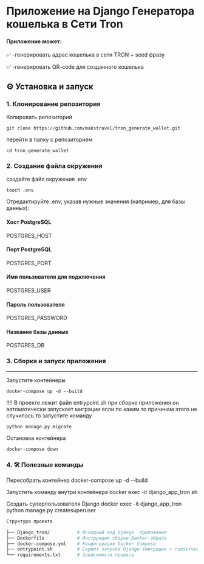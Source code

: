 # Приложение на Django Генератора кошелька в Сети Tron 

#### Приложение может:
✅ -генерировать адрес кошелька в сети TRON + seed фразу

✅ -генерировать QR-code для созданного кошелька

## ⚙️ Установка и запуск

### 1. Клонирование репозитория
Копировать репозиторий
```
git clone https://github.com/makstravel/tron_generate_wallet.git
```
перейти в папку с репозиторием
```
cd tron_generate_wallet
```
### 2. Создание файла окружения
создайте файл окружения .env
```
touch .env
```

Отредактируйте .env, указав нужные значения (например, для базы данных):

####  Хост PostgreSQL
POSTGRES_HOST
####  Порт PostgreSQL
POSTGRES_PORT
####  Имя пользователя для подключения
POSTGRES_USER
####  Пароль пользователя
POSTGRES_PASSWORD
####  Название базы данных
POSTGRES_DB


### 3. Сборка и запуск приложения
---
Запустите контейнеры

```
docker-compose up -d --build
```

‼️‼️ В проекте лежит файл entrypoint.sh при сборке приложения он автоматически запускает миграции
если по каким то причинам этого не случилось то запустите команду

```
python manage.py migrate 
```
Остановка контейнера

```
docker-compose down
```

### 4. 🛠️ Полезные команды
Пересобрать контейнер	docker-compose up -d --build

Запустить команду внутри контейнера	docker exec -it django_app_tron sh

Создать суперпользователя Django	docker exec -it django_app_tron python manage.py createsuperuser

```sh
Структура проекта

├── Django_tron/          # Исходный код Django  приложения
├── Dockerfile            # Инструкция сборки Docker-образа
├── docker-compose.yml    # Конфигурация Docker Compose
├── entrypoint.sh         # Скрипт запуска Django (миграции + runserver)
└── requirements.txt      # Зависимости проекта
